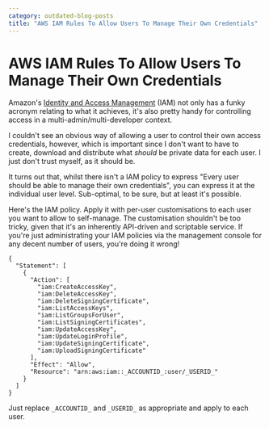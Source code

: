 ```yaml
---
category: outdated-blog-posts
title: "AWS IAM Rules To Allow Users To Manage Their Own Credentials"
---
```


# AWS IAM Rules To Allow Users To Manage Their Own Credentials

Amazon's [Identity and Access Management](http://aws.amazon.com/iam/)
(IAM) not only has a funky acronym relating to what it achieves, it's
also pretty handy for controlling access in a
multi-admin/multi-developer context.

I couldn't see an obvious way of allowing a user to control their own
access credentials, however, which is important since I don't want to
have to create, download and distribute what *should* be private data
for each user. I just don't trust myself, as it should be.

It turns out that, whilst there isn't a IAM policy to express "Every
user should be able to manage their own credentials", you can express it
at the individual user level. Sub-optimal, to be sure, but at least it's
possible.

Here's the IAM policy. Apply it with per-user customisations to each
user you want to allow to self-manage. The customisation shouldn't be
too tricky, given that it's an inherently API-driven and scriptable
service. If you're just administrating your IAM policies via the
management console for any decent number of users, you're doing it
wrong!

    { 
      "Statement": [
        { 
          "Action": [
            "iam:CreateAccessKey",
            "iam:DeleteAccessKey",
            "iam:DeleteSigningCertificate",
            "iam:ListAccessKeys",
            "iam:ListGroupsForUser",
            "iam:ListSigningCertificates",
            "iam:UpdateAccessKey",
            "iam:UpdateLoginProfile",
            "iam:UpdateSigningCertificate",
            "iam:UploadSigningCertificate"
          ],
          "Effect": "Allow",
          "Resource": "arn:aws:iam::_ACCOUNTID_:user/_USERID_"
        }
      ]
    }

Just replace `_ACCOUNTID_` and `_USERID_` as appropriate and apply to
each user.

